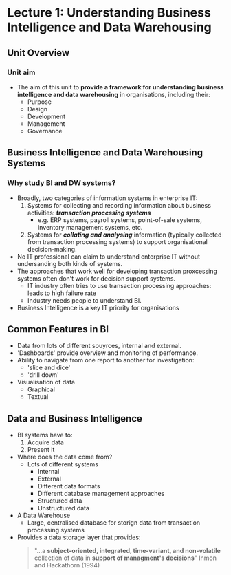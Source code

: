 # Lecture 1: Understanding Business Intelligence and Data Warehousing

## Unit Overview

### Unit aim

- The aim of this unit to **provide a framework for understanding business
  intelligence and data warehousing** in organisations, including their:
  - Purpose
  - Design
  - Development
  - Management
  - Governance

## Business Intelligence and Data Warehousing Systems

### Why study BI and DW systems?

- Broadly, two categories of information systems in enterprise IT:
  1. Systems for collecting and recording information about business activities:
     **_transaction processing systems_**
     - e.g. ERP systems, payroll systems, point-of-sale systems, inventory
       management systems, etc.
  2. Systems for **_collating and analysing_** information (typically collected
     from transaction processing systems) to support organisational
     decision-making.
- No IT professional can claim to understand enterprise IT without undersanding
  both kinds of systems.
- The approaches that work well for developing transaction proxcessing systems
  often don't work for decision support systems.
  - IT industry often tries to use transaction processing approaches: leads to
    high failure rate
  - Industry needs people to understand BI.
- Business Intelligence is a key IT priority for organisations

## Common Features in BI

- Data from lots of different souyrces, internal and external.
- 'Dashboards' provide overview and monitoring of performance.
- Ability to navigate from one report to another for investigation:
  - 'slice and dice'
  - 'drill down'
- Visualisation of data
  - Graphical
  - Textual

## Data and Business Intelligence

- BI systems have to:
  1. Acquire data
  2. Present it
- Where does the data come from?
  - Lots of different systems
    - Internal
    - External
    - Different data formats
    - Different database management approaches
    - Structured data
    - Unstructured data
- A Data Warehouse
  - Large, centralised database for storign data from transaction processing
    systems
- Provides a data storage layer that provides:
  > "...a **subject-oriented, integrated, time-variant, and non-volatile**
  > collection of data in **support of managment's decisions**" Inmon and
  > Hackathorn (1994)
